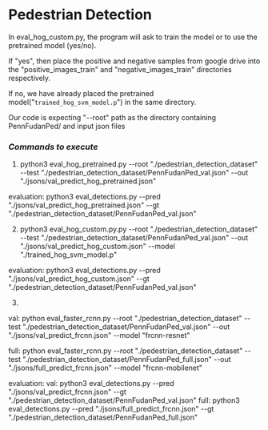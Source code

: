 # Pedestrian Detection

In eval_hog_custom.py, the program will ask to train the model or to use the pretrained model (yes/no). 

If "yes", then place the positive and negative samples from google drive into the "positive_images_train" and "negative_images_train" directories respectively.

If no, we have already placed the pretrained model("`trained_hog_svm_model.p`") in the same directory.

Our code is expecting "--root" path as the directory containing PennFudanPed/ and input json files

### _Commands to execute_

1. python3 eval_hog_pretrained.py --root "./pedestrian_detection_dataset" --test "./pedestrian_detection_dataset/PennFudanPed_val.json" --out "./jsons/val_predict_hog_pretrained.json"

evaluation:
python3 eval_detections.py --pred "./jsons/val_predict_hog_pretrained.json" --gt "./pedestrian_detection_dataset/PennFudanPed_val.json"



2. python3 eval_hog_custom.py.py --root "./pedestrian_detection_dataset" --test "./pedestrian_detection_dataset/PennFudanPed_val.json" --out "./jsons/val_predict_hog_custom.json" --model "./trained_hog_svm_model.p"

evaluation:
python3 eval_detections.py --pred "./jsons/val_predict_hog_custom.json" --gt "./pedestrian_detection_dataset/PennFudanPed_val.json"



3. 
val: python eval_faster_rcnn.py --root "./pedestrian_detection_dataset" --test "./pedestrian_detection_dataset/PennFudanPed_val.json" --out "./jsons/val_predict_frcnn.json" --model "frcnn-resnet"

full: python eval_faster_rcnn.py --root "./pedestrian_detection_dataset" --test "./pedestrian_detection_dataset/PennFudanPed_full.json" --out "./jsons/full_predict_frcnn.json" --model "frcnn-mobilenet"


evaluation:
val: python3 eval_detections.py --pred "./jsons/val_predict_frcnn.json" --gt "./pedestrian_detection_dataset/PennFudanPed_val.json"
full: python3 eval_detections.py --pred "./jsons/full_predict_frcnn.json" --gt "./pedestrian_detection_dataset/PennFudanPed_full.json"
